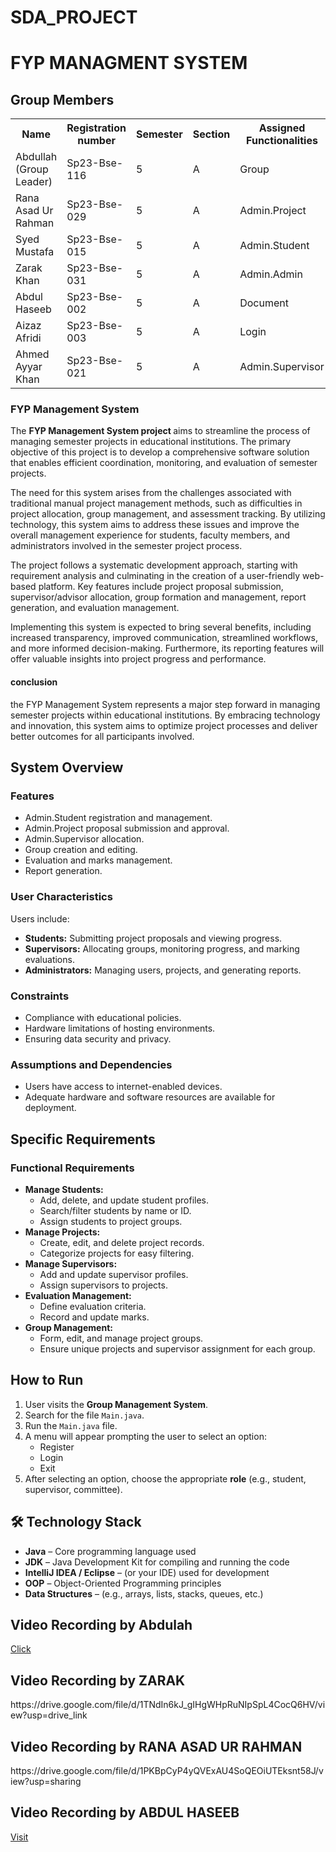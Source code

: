 # SDA_PROJECT
<h1>FYP MANAGMENT SYSTEM </h1>

<h2> Group Members </h2>

<table> 
<tr>
    <th>Name</th>
    <th>Registration number</th>
    <th>Semester</th>
    <th>Section</th>
    <th>Assigned Functionalities<th>
</tr>
<tr>
    <td>Abdullah (Group Leader)</td>
    <td>Sp23-Bse-116</td>
    <td>5</td>
    <td>A</td>
    <td>Group</td>
    
</tr>
<tr>
    <td>Rana Asad Ur Rahman</td>
    <td>Sp23-Bse-029</td>
    <td>5</td>
    <td>A</td>
    <td>Admin.Project</td>
</tr>
<tr>
    <td>Syed Mustafa</td>
    <td>Sp23-Bse-015</td>
    <td>5</td>
    <td>A</td>
    <td>Admin.Student</td>
</tr>
<tr>
    <td>Zarak Khan</td>
    <td>Sp23-Bse-031</td>
    <td>5</td>
    <td>A</td>
    <td>Admin.Admin</td>
</tr>
<tr>
    <td>Abdul Haseeb</td>
    <td>Sp23-Bse-002</td>
    <td>5</td>
    <td>A</td>
    <td>Document</td>
</tr>
<tr>
    <td>Aizaz Afridi</td>
    <td>Sp23-Bse-003</td>
    <td>5</td>
    <td>A</td>
    <td>Login</td>
</tr>
<tr>
    <td>Ahmed Ayyar Khan</td>
    <td>Sp23-Bse-021</td>
    <td>5</td>
    <td>A</td>
    <td>Admin.Supervisor</td>
</tr>
</table>

<h3>FYP Management System</h3>
<p> 
The <strong>FYP Management System project </strong> aims to streamline the process of managing semester projects in educational institutions. The primary objective of this project is to develop a comprehensive software solution that enables efficient coordination, monitoring, and evaluation of semester projects.
</p>

<p>
The need for this system arises from the challenges associated with traditional manual project management methods, such as difficulties in project allocation, group management, and assessment tracking. By utilizing technology, this system aims to address these issues and improve the overall management experience for students, faculty members, and administrators involved in the semester project process.
 <p>

 <p>
 The project follows a systematic development approach, starting with requirement analysis and culminating in the creation of a user-friendly web-based platform. Key features include project proposal submission, supervisor/advisor allocation, group formation and management, report generation, and evaluation management.
 </p>

 <p>
 Implementing this system is expected to bring several benefits, including increased transparency, improved communication, streamlined workflows, and more informed decision-making. Furthermore, its reporting features will offer valuable insights into project progress and performance.
 <p>

 <h4>conclusion</h4>
 <p>the FYP Management System represents a major step forward in managing semester projects within educational institutions. By embracing technology and innovation, this system aims to optimize project processes and deliver better outcomes for all participants involved.</p>
 <h2>System Overview</h2>

 <h3>Features</h3>
    <ul>
        <li>Admin.Student registration and management.</li>
        <li>Admin.Project proposal submission and approval.</li>
        <li>Admin.Supervisor allocation.</li>
        <li>Group creation and editing.</li>
        <li>Evaluation and marks management.</li>
        <li>Report generation.</li>
    </ul>

<h3>User Characteristics</h3>
    <p>Users include:</p>
    <ul>
        <li><strong>Students:</strong> Submitting project proposals and viewing progress.</li>
        <li><strong>Supervisors:</strong> Allocating groups, monitoring progress, and marking evaluations.</li>
        <li><strong>Administrators:</strong> Managing users, projects, and generating reports.</li>
    </ul>

<h3>Constraints</h3>
    <ul>
        <li>Compliance with educational policies.</li>
        <li>Hardware limitations of hosting environments.</li>
        <li>Ensuring data security and privacy.</li>
    </ul>

<h3>Assumptions and Dependencies</h3>
    <ul>
        <li>Users have access to internet-enabled devices.</li>
        <li>Adequate hardware and software resources are available for deployment.</li>
    </ul>

<h2>Specific Requirements</h2>

<h3>Functional Requirements</h3>
    <ul>
        <li><strong>Manage Students:</strong>
            <ul>
                <li>Add, delete, and update student profiles.</li>
                <li>Search/filter students by name or ID.</li>
                <li>Assign students to project groups.</li>
            </ul>
        </li>
        <li><strong>Manage Projects:</strong>
            <ul>
                <li>Create, edit, and delete project records.</li>
                <li>Categorize projects for easy filtering.</li>
            </ul>
        </li>
        <li><strong>Manage Supervisors:</strong>
            <ul>
                <li>Add and update supervisor profiles.</li>
                <li>Assign supervisors to projects.</li>
            </ul>
        </li>
        <li><strong>Evaluation Management:</strong>
            <ul>
                <li>Define evaluation criteria.</li>
                <li>Record and update marks.</li>
            </ul>
        </li>
        <li><strong>Group Management:</strong>
            <ul>
                <li>Form, edit, and manage project groups.</li>
                <li>Ensure unique projects and supervisor assignment for each group.</li>
            </ul>
        </li>
 </ul>

 <h2>How to Run</h2>
<ol>
  <li>User visits the <strong>Group Management System</strong>.</li>
  <li>Search for the file <code>Main.java</code>.</li>
  <li>Run the <code>Main.java</code> file.</li>
  <li>A menu will appear prompting the user to select an option:
    <ul>
      <li>Register</li>
      <li>Login</li>
      <li>Exit</li>
    </ul>
  </li>
  <li>After selecting an option, choose the appropriate <strong>role</strong> (e.g., student, supervisor, committee).</li>
</ol>

<h2>🛠️ Technology Stack</h2>
<ul>
  <li><strong>Java</strong> – Core programming language used</li>
  <li><strong>JDK</strong> – Java Development Kit for compiling and running the code</li>
  <li><strong>IntelliJ IDEA / Eclipse</strong> – (or your IDE) used for development</li>
  <li><strong>OOP</strong> – Object-Oriented Programming principles</li>
  <li><strong>Data Structures</strong> – (e.g., arrays, lists, stacks, queues, etc.)</li>
</ul>

 <h2>Video Recording by Abdulah</h2>
 <a href="https://drive.google.com/file/d/1J5-38Puv9zgUz0pMZM_dd6Kw14vlgo8M/view?usp=sharing">Click</a>
 <h2>Video Recording by ZARAK</h2>
 https://drive.google.com/file/d/1TNdIn6kJ_gIHgWHpRuNIpSpL4CocQ6HV/view?usp=drive_link
<h2> Video Recording by RANA ASAD UR RAHMAN</h2>
 https://drive.google.com/file/d/1PKBpCyP4yQVExAU4SoQEOiUTEksnt58J/view?usp=sharing

<h2> Video Recording by ABDUL HASEEB</h2>
     <a href="https://drive.google.com/file/d/1Dn2ycswxo-R_EbKXikfwfAMX1Y2mI9Hg/view?usp=sharing&t=2">Visit </a>
